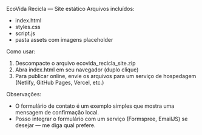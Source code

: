 EcoVida Recicla — Site estático
Arquivos incluídos:
- index.html
- styles.css
- script.js
- pasta assets com imagens placeholder

Como usar:
1. Descompacte o arquivo ecovida_recicla_site.zip
2. Abra index.html em seu navegador (duplo clique)
3. Para publicar online, envie os arquivos para um serviço de hospedagem (Netlify, GitHub Pages, Vercel, etc.)

Observações:
- O formulário de contato é um exemplo simples que mostra uma mensagem de confirmação local.
- Posso integrar o formulário com um serviço (Formspree, EmailJS) se desejar — me diga qual prefere.
